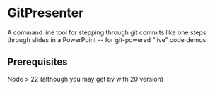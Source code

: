 # GitPresenter

A command line tool for stepping through git commits like one steps through slides in a PowerPoint -- for git-powered "live" code demos.

## Prerequisites

Node > 22 (although you may get by with 20 version)
